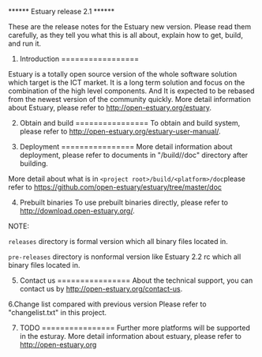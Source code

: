 ******  Estuary release 2.1 ******

These are the release notes for the Estuary new version. Please read them carefully, as they tell you what this is all about, explain how to get, build, and run it.


1. Introduction 
=================

  Estuary is a totally open source version of the whole software solution which target is the ICT market. It is a long term solution and focus on the combination of the high level components. And It is expected to be rebased from the newest version of the community quickly.
  More detail information about Estuary, please refer to http://open-estuary.org/estuary.

2. Obtain and build
================
  To obtain and build system, please refer to http://open-estuary.org/estuary-user-manual/.

3. Deployment
================
  More detail information about deployment, please refer to documents in "<project root>/build/<platform>/doc" directory after building.
  
  More detail about what is in `<project root>/build/<platform>/doc`please refer to https://github.com/open-estuary/estuary/tree/master/doc

4. Prebuilt binaries
  To use prebuilt binaries directly, please refer to http://download.open-estuary.org/.

  NOTE:
  
  `releases` directory is formal version which all binary files located in.
  
  `pre-releases` directory is nonformal version like Estuary  2.2 rc<number> which all binary files located in. 

5. Contact us
================
  About the technical support, you can contact us by http://open-estuary.org/contact-us.

6.Change list compared with previous version
  Please refer to "changelist.txt" in this project.

7. TODO
================
  Further more platforms will be supported in the esturay.
  More detail information about estuary, please refer to
  http://open-estuary.org
